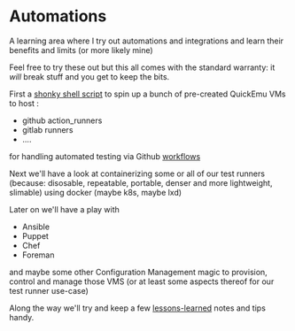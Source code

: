 # Automations

A learning area where I try out automations and integrations and learn their benefits and limits (or more likely mine)

Feel free to try these out but this all comes with the standard warranty: it _will_ break stuff and you get to keep the bits.

First a [shonky shell script](quickemu/runtestvms.sh) to spin up a bunch of pre-created QuickEmu VMs to host :

* github action_runners
* gitlab runners
* ....

 for handling automated testing via Github [workflows](./github/workflows.md)

Next we'll have a look at containerizing some or all of our test runners (because: disosable, repeatable, portable, denser and more lightweight, slimable) using docker (maybe k8s, maybe lxd)

Later on we'll have a play with

* Ansible
* Puppet
* Chef
* Foreman

and maybe some other Configuration Management magic to provision, control and manage those VMS (or at least some aspects thereof for our test runner use-case)

Along the way we'll try and keep a few [lessons-learned](lessons.md) notes and tips handy.
